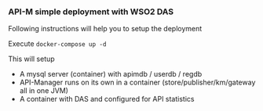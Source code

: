 ### API-M simple deployment with WSO2 DAS ###

Following instructions will help you to setup the deployment

 Execute ``` docker-compose up -d ```

This will setup 

* A mysql server (container) with apimdb / userdb / regdb
* API-Manager runs on its own in a container (store/publisher/km/gateway all in one JVM)
* A container with DAS and configured for API statistics


